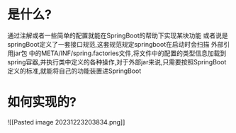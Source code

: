 # 是什么?
通过注解或者一些简单的配置就能在SpringBoot的帮助下实现某块功能
或者说是springBoot定义了一套接口规范,这套规范规定springboot在启动时会扫描 外部引用jar包 中的META/INF/spring.factories文件,将文件中的配置的类型信息加载到spring容器,并执行类中定义的各种操作,对于外部jar来说,只需要按照SpringBoot定义的标准,就能将自己的功能装置进SpringBoot
# 如何实现的?
![[Pasted image 20231223203834.png]]
